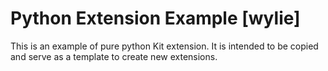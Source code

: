 # Python Extension Example [wylie]

This is an example of pure python Kit extension. It is intended to be copied and serve as a template to create new extensions.

